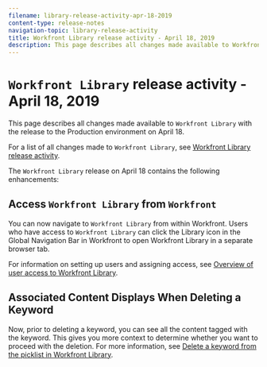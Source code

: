 ```yaml
---
filename: library-release-activity-apr-18-2019
content-type: release-notes
navigation-topic: library-release-activity
title: Workfront Library release activity - April 18, 2019
description: This page describes all changes made available to Workfront Library with the release to the Production environment on April 18.
---
```


# `Workfront Library` release activity - April 18, 2019

This page describes all changes made available to `Workfront Library` with the release to the Production environment on April 18.

For a list of all changes made to `Workfront Library`, see [Workfront Library release activity](../../../product-announcements/product-releases/library-release-activity/workfront-library-release-activity.md).

The `Workfront Library` release on April 18 contains the following enhancements:

## Access `Workfront Library` from `Workfront`

You can now navigate to `Workfront Library` from within Workfront. Users who have access to `Workfront Library` can click the Library icon in the Global Navigation Bar in Workfront to open Workfront Library in a separate browser tab.

For information on setting up users and assigning access, see [Overview of user access to Workfront Library](../../../workfront-library/administration-and-setup/user-access/user-access-overview.md).

## Associated Content Displays When Deleting a Keyword

Now, prior to deleting a keyword, you can see all the content tagged with the keyword. This gives you more context to determine whether you want to proceed with the deletion. For more information, see [Delete a keyword from the picklist in Workfront Library](../../../workfront-library/administration-and-setup/metadata/delete-keyword-from-metadata.md).
